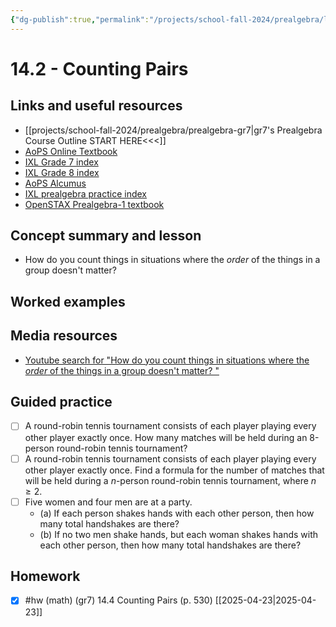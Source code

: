 ```yaml
---
{"dg-publish":true,"permalink":"/projects/school-fall-2024/prealgebra/lessons/14-4-counting-pairs/"}
---
```



#  14.2 - Counting Pairs

## Links and useful resources 

- [[projects/school-fall-2024/prealgebra/prealgebra-gr7\|gr7's Prealgebra Course Outline START HERE<<<]]
- [AoPS Online Textbook](https://artofproblemsolving.com/ebooks/prealgebra-ebook/c0toc)
- [IXL Grade 7 index](https://www.ixl.com/math/grade-7)
- [IXL Grade 8 index](https://www.ixl.com/math/grade-8)
- [AoPS Alcumus](https://artofproblemsolving.com/teacher/students)
- [IXL prealgebra practice index](https://www.ixl.com/math/grade-7)
- [OpenSTAX Prealgebra-1 textbook](https://openstax.org/books/prealgebra-2e/pages/1-introduction)



## Concept summary and lesson


- How do you count things in situations where the *order* of the things in a group doesn't matter?  

## Worked examples



## Media resources

- [Youtube search for "How do you count things in situations where the *order* of the things in a group doesn't matter? "](https://www.youtube.com/results?search_query=How%20do%20you%20count%20things%20in%20situations%20where%20the%20*order*%20of%20the%20things%20in%20a%20group%20doesn't%20matter?%20)  

## Guided practice


- [ ] A round-robin tennis tournament consists of each player playing every other player exactly once. How many matches will be held during an 8-person round-robin tennis tournament?   
- [ ] A round-robin tennis tournament consists of each player playing every other player exactly once. Find a formula for the number of matches that will be held during a $n$-person round-robin tennis tournament, where $n \ge 2$.  
- [ ] Five women and four men are at a party.  
    - (a) If each person shakes hands with each other person, then how many total handshakes are there?  
    - (b) If no two men shake hands, but each woman shakes hands with each other person, then how many total handshakes are there?   


## Homework


- [x] #hw (math) (gr7) 14.4 Counting Pairs (p. 530) [[2025-04-23\|2025-04-23]]
